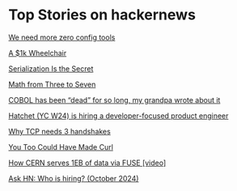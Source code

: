 # Top Stories on hackernews <br />
[We need more zero config tools](https://arne.me/blog/we-need-more-zero-config-tools)

[A $1k Wheelchair](https://newmobility.com/not-a-wheelchair/)

[Serialization Is the Secret](https://www.zachdaniel.dev/p/serialization-is-the-secret)

[Math from Three to Seven](https://www.thepsmiths.com/p/review-math-from-three-to-seven-by)

[COBOL has been “dead” for so long, my grandpa wrote about it](https://wumpus-cave.net/post/2024/10/2024-10-01-death-of-cobol/index.html)

[Hatchet (YC W24) is hiring a developer-focused product engineer](https://www.ycombinator.com/companies/hatchet-2/jobs/eopXhc4-product-engineer)

[Why TCP needs 3 handshakes](https://www.pixelstech.net/article/1727412048-Why-TCP-needs-3-handshakes)

[You Too Could Have Made Curl](https://daniel.haxx.se/blog/2024/02/06/fosdem-2024-you-too-could-have-made-curl/)

[How CERN serves 1EB of data via FUSE [video]](https://kernel-recipes.org/en/2024/schedule/how-cern-serves-1eb-of-data-via-fuse/)

[Ask HN: Who is hiring? (October 2024)]()
